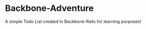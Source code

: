 Backbone-Adventure
==================

A simple Todo List created in Backbone-Rails for learning purposes!
